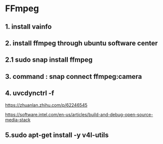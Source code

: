 # FFmpeg
## 1. install vainfo
## 2. install ffmpeg through ubuntu software center
## 2.1 sudo snap install ffmpeg
## 3. command : snap connect ffmpeg:camera
## 4. uvcdynctrl -f
https://zhuanlan.zhihu.com/p/62246545

https://software.intel.com/en-us/articles/build-and-debug-open-source-media-stack

## 5.sudo apt-get install -y v4l-utils
